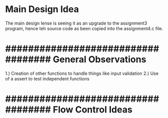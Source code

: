 # Main Design Idea 

The main design lense is seeing it as an upgrade to the assignment3 program, hence teh source code as been copied into the assignment4.c file.


#   ###################################  General Observations  ###################################
1.) Creation of other functions to handle things like input validation
2.) Use of a assert to test independent functions

#   ###################################  Flow Control Ideas ###################################

